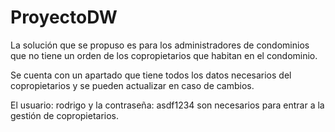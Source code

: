 # ProyectoDW

La solución que se propuso es para los administradores de condominios que no tiene un orden de los 
copropietarios que habitan en el condominio.

Se cuenta con un apartado que tiene todos los datos necesarios del copropietarios y se pueden actualizar en caso de cambios.

El usuario: rodrigo y la contraseña: asdf1234 son necesarios para entrar a la gestión de copropietarios.
